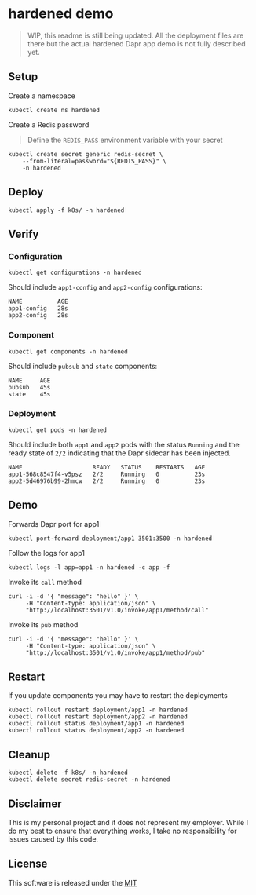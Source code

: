 # hardened demo 

> WIP, this readme is still being updated. All the deployment files are there but the actual hardened Dapr app demo is not fully described yet. 

## Setup 

Create a namespace

```shell
kubectl create ns hardened
```

Create a Redis password 

> Define the `REDIS_PASS` environment variable with your secret

```shell
kubectl create secret generic redis-secret \
    --from-literal=password="${REDIS_PASS}" \
    -n hardened 
```

## Deploy

```shell
kubectl apply -f k8s/ -n hardened
```

## Verify 


### Configuration

```shell
kubectl get configurations -n hardened
```

Should include `app1-config` and `app2-config` configurations:

```shell
NAME          AGE
app1-config   28s
app2-config   28s
```

### Component

```shell
kubectl get components -n hardened
```

Should include `pubsub` and `state` components:

```shell
NAME     AGE
pubsub   45s
state    45s
```

### Deployment

```shell
kubectl get pods -n hardened
```

Should include both `app1` and `app2` pods with the status `Running` and the ready state of `2/2` indicating that the Dapr sidecar has been injected.

```shell
NAME                    READY   STATUS    RESTARTS   AGE
app1-568c8547f4-v5psz   2/2     Running   0          23s
app2-5d46976b99-2hmcw   2/2     Running   0          23s
```

## Demo 

Forwards Dapr port for app1

```shell
kubectl port-forward deployment/app1 3501:3500 -n hardened
```

Follow the logs for app1 

```shell
kubectl logs -l app=app1 -n hardened -c app -f
```

Invoke its `call` method

```shell
curl -i -d '{ "message": "hello" }' \
     -H "Content-type: application/json" \
     "http://localhost:3501/v1.0/invoke/app1/method/call"
```

Invoke its `pub` method

```shell
curl -i -d '{ "message": "hello" }' \
     -H "Content-type: application/json" \
     "http://localhost:3501/v1.0/invoke/app1/method/pub"
```

## Restart 

If you update components you may have to restart the deployments

```shell
kubectl rollout restart deployment/app1 -n hardened
kubectl rollout restart deployment/app2 -n hardened
kubectl rollout status deployment/app1 -n hardened
kubectl rollout status deployment/app2 -n hardened
```

## Cleanup

```shell
kubectl delete -f k8s/ -n hardened
kubectl delete secret redis-secret -n hardened
```

## Disclaimer

This is my personal project and it does not represent my employer. While I do my best to ensure that everything works, I take no responsibility for issues caused by this code.

## License

This software is released under the [MIT](../LICENSE)
